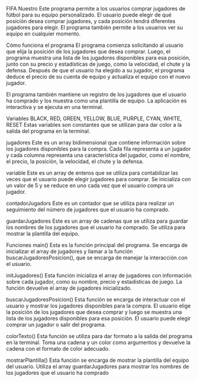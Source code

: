 FIFA Nuestro
Este programa permite a los usuarios comprar jugadores de fútbol para su equipo personalizado. El usuario puede elegir de qué posición desea comprar jugadores, y cada posición tendrá diferentes jugadores para elegir. El programa también permite a los usuarios ver su equipo en cualquier momento.

Cómo funciona el programa
El programa comienza solicitando al usuario que elija la posición de los jugadores que desea comprar. Luego, el programa muestra una lista de los jugadores disponibles para esa posición, junto con su precio y estadísticas de juego, como la velocidad, el chute y la defensa. Después de que el usuario ha elegido a su jugador, el programa deduce el precio de su cuenta de equipo y actualiza el equipo con el nuevo jugador.

El programa también mantiene un registro de los jugadores que el usuario ha comprado y los muestra como una plantilla de equipo. La aplicación es interactiva y se ejecuta en una terminal.

Variables
BLACK, RED, GREEN, YELLOW, BLUE, PURPLE, CYAN, WHITE, RESET
Estas variables son constantes que se utilizan para dar color a la salida del programa en la terminal.

jugadores
Este es un array bidimensional que contiene información sobre los jugadores disponibles para la compra. Cada fila representa a un jugador y cada columna representa una característica del jugador, como el nombre, el precio, la posición, la velocidad, el chute y la defensa.

variable
Este es un array de enteros que se utiliza para contabilizar las veces que el usuario puede elegir jugadores para comprar. Se inicializa con un valor de 5 y se reduce en uno cada vez que el usuario compra un jugador.

contadorJugadors
Este es un contador que se utiliza para realizar un seguimiento del número de jugadores que el usuario ha comprado.

guardarJugadores
Este es un array de cadenas que se utiliza para guardar los nombres de los jugadores que el usuario ha comprado. Se utiliza para mostrar la plantilla del equipo.

Funciones
main()
Esta es la función principal del programa. Se encarga de inicializar el array de jugadores y llamar a la función buscarJugadoresPosicion(), que se encarga de manejar la interacción con el usuario.

initJugadores()
Esta función inicializa el array de jugadores con información sobre cada jugador, como su nombre, precio y estadísticas de juego. La función devuelve el array de jugadores inicializado.

buscarJugadoresPosicion()
Esta función se encarga de interactuar con el usuario y mostrar los jugadores disponibles para la compra. El usuario elige la posición de los jugadores que desea comprar y luego se muestra una lista de los jugadores disponibles para esa posición. El usuario puede elegir comprar un jugador o salir del programa.

colorTexto()
Esta función se utiliza para dar formato a la salida del programa en la terminal. Toma una cadena y un color como argumentos y devuelve la cadena con el formato de color adecuado.

mostrarPlantilla()
Esta función se encarga de mostrar la plantilla del equipo del usuario. Utiliza el array guardarJugadores para mostrar los nombres de los jugadores que el usuario ha comprado
